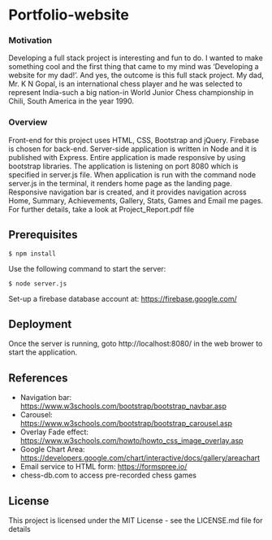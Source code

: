 # Portfolio-website

### Motivation
Developing a full stack project is interesting and fun to do. I wanted to make something cool and the first thing that came to my mind was ‘Developing a website for my dad!’. And yes, the outcome is this full stack project. My dad, Mr. K N Gopal, is an international chess player and he was selected to represent India-such a big nation-in World Junior Chess championship in Chili, South America in the year 1990.

### Overview
Front-end for this project uses HTML, CSS, Bootstrap and jQuery. Firebase is chosen for back-end. Server-side application is written in Node and it is published with Express. Entire application is made responsive by using bootstrap libraries. The application is listening on port 8080 which is specified in server.js file. When application is run with the command node server.js in the terminal, it renders home page as the landing page. Responsive navigation bar is created, and it provides navigation across Home, Summary, Achievements, Gallery, Stats, Games and Email me pages. For further details, take a look at Project_Report.pdf file 

## Prerequisites
```
$ npm install
```
Use the following command to start the server:
```
$ node server.js
```
Set-up a firebase database account at: https://firebase.google.com/

## Deployment
Once the server is running, goto http://localhost:8080/ in the web brower to start the application. 

## References
- Navigation bar: https://www.w3schools.com/bootstrap/bootstrap_navbar.asp
- Carousel: https://www.w3schools.com/bootstrap/bootstrap_carousel.asp
- Overlay Fade effect: https://www.w3schools.com/howto/howto_css_image_overlay.asp
- Google Chart Area: https://developers.google.com/chart/interactive/docs/gallery/areachart
- Email service to HTML form: https://formspree.io/ 
- chess-db.com to access pre-recorded chess games

## License
This project is licensed under the MIT License - see the LICENSE.md file for details
